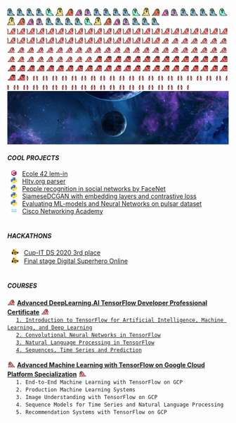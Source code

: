 <img src="custom_emoji/wave1parrot.gif"
alt="parrot" title="parrot"
width="18" height="18"/>
<img src="custom_emoji/wave2parrot.gif"
alt="parrot" title="parrot"
width="18" height="18"/>
<img src="custom_emoji/wave3parrot.gif"
alt="parrot" title="parrot"
width="18" height="18"/>
<img src="custom_emoji/wave4parrot.gif"
alt="parrot" title="parrot"
width="18" height="18"/>
<img src="custom_emoji/wave5parrot.gif"
alt="parrot" title="parrot"
width="18" height="18"/>
<img src="custom_emoji/wave6parrot.gif"
alt="parrot" title="parrot"
width="18" height="18"/>
<img src="custom_emoji/wave7parrot.gif"
alt="parrot" title="parrot"
width="18" height="18"/>
<img src="custom_emoji/wave8parrot.gif"
alt="parrot" title="parrot"
width="18" height="18"/>
<img src="custom_emoji/wave9parrot.gif"
alt="parrot" title="parrot"
width="18" height="18"/>
<img src="custom_emoji/wave1parrot.gif"
alt="parrot" title="parrot"
width="18" height="18"/>
<img src="custom_emoji/wave2parrot.gif"
alt="parrot" title="parrot"
width="18" height="18"/>
<img src="custom_emoji/wave3parrot.gif"
alt="parrot" title="parrot"
width="18" height="18"/>
<img src="custom_emoji/wave4parrot.gif"
alt="parrot" title="parrot"
width="18" height="18"/>
<img src="custom_emoji/wave5parrot.gif"
alt="parrot" title="parrot"
width="18" height="18"/>
<img src="custom_emoji/wave6parrot.gif"
alt="parrot" title="parrot"
width="18" height="18"/>
<img src="custom_emoji/wave7parrot.gif"
alt="parrot" title="parrot"
width="18" height="18"/>
<img src="custom_emoji/wave8parrot.gif"
alt="parrot" title="parrot"
width="18" height="18"/>
<img src="custom_emoji/wave9parrot.gif"
alt="parrot" title="parrot"
width="18" height="18"/>
<img src="custom_emoji/wave1parrot.gif"
alt="parrot" title="parrot"
width="18" height="18"/>
<img src="custom_emoji/wave2parrot.gif"
alt="parrot" title="parrot"
width="18" height="18"/>
<img src="custom_emoji/wave3parrot.gif"
alt="parrot" title="parrot"
width="18" height="18"/>
<img src="custom_emoji/wave4parrot.gif"
alt="parrot" title="parrot"
width="18" height="18"/>
<img src="custom_emoji/wave5parrot.gif"
alt="parrot" title="parrot"
width="18" height="18"/>
<img src="custom_emoji/wave6parrot.gif"
alt="parrot" title="parrot"
width="18" height="18"/>
<img src="custom_emoji/wave7parrot.gif"
alt="parrot" title="parrot"
width="18" height="18"/>
<img src="custom_emoji/wave8parrot.gif"
alt="parrot" title="parrot"
width="18" height="18"/>
<img src="custom_emoji/wave9parrot.gif"
alt="parrot" title="parrot"
width="18" height="18"/>
<img src="custom_emoji/wave1parrot.gif"
alt="parrot" title="parrot"
width="18" height="18"/>
<img src="custom_emoji/wave2parrot.gif"
alt="parrot" title="parrot"
width="18" height="18"/>
<img src="custom_emoji/wave3parrot.gif"
alt="parrot" title="parrot"
width="18" height="18"/>
<img src="custom_emoji/wave4parrot.gif"
alt="parrot" title="parrot"
width="18" height="18"/>
<img src="custom_emoji/wave5parrot.gif"
alt="parrot" title="parrot"
width="18" height="18"/>
<img src="custom_emoji/wave6parrot.gif"
alt="parrot" title="parrot"
width="18" height="18"/>
<img src="custom_emoji/wave7parrot.gif"
alt="parrot" title="parrot"
width="18" height="18"/>
<img src="custom_emoji/wave8parrot.gif"
alt="parrot" title="parrot"
width="18" height="18"/>
<img src="custom_emoji/wave9parrot.gif"
alt="parrot" title="parrot"
width="18" height="18"/>
<img src="custom_emoji/wave1parrot.gif"
alt="parrot" title="parrot"
width="18" height="18"/>
<img src="custom_emoji/wave2parrot.gif"
alt="parrot" title="parrot"
width="18" height="18"/>
<img src="custom_emoji/wave3parrot.gif"
alt="parrot" title="parrot"
width="18" height="18"/>  
<img src="custom_emoji/congaparrot.gif"
alt="parrot" title="parrot"
width="18" height="18"/>
<img src="custom_emoji/congaparrot.gif"
alt="parrot" title="parrot"
width="18" height="18"/>
<img src="custom_emoji/congaparrot.gif"
alt="parrot" title="parrot"
width="18" height="18"/>
<img src="custom_emoji/congaparrot.gif"
alt="parrot" title="parrot"
width="18" height="18"/>
<img src="custom_emoji/congaparrot.gif"
alt="parrot" title="parrot"
width="18" height="18"/>
<img src="custom_emoji/congaparrot.gif"
alt="parrot" title="parrot"
width="18" height="18"/>
<img src="custom_emoji/congaparrot.gif"
alt="parrot" title="parrot"
width="18" height="18"/>
<img src="custom_emoji/congaparrot.gif"
alt="parrot" title="parrot"
width="18" height="18"/>
<img src="custom_emoji/congaparrot.gif"
alt="parrot" title="parrot"
width="18" height="18"/>
<img src="custom_emoji/congaparrot.gif"
alt="parrot" title="parrot"
width="18" height="18"/>
<img src="custom_emoji/congaparrot.gif"
alt="parrot" title="parrot"
width="18" height="18"/>
<img src="custom_emoji/congaparrot.gif"
alt="parrot" title="parrot"
width="18" height="18"/>
<img src="custom_emoji/congaparrot.gif"
alt="parrot" title="parrot"
width="18" height="18"/>
<img src="custom_emoji/congaparrot.gif"
alt="parrot" title="parrot"
width="18" height="18"/>
<img src="custom_emoji/congaparrot.gif"
alt="parrot" title="parrot"
width="18" height="18"/>
<img src="custom_emoji/congaparrot.gif"
alt="parrot" title="parrot"
width="18" height="18"/>
<img src="custom_emoji/congaparrot.gif"
alt="parrot" title="parrot"
width="18" height="18"/>
<img src="custom_emoji/congaparrot.gif"
alt="parrot" title="parrot"
width="18" height="18"/>
<img src="custom_emoji/congaparrot.gif"
alt="parrot" title="parrot"
width="18" height="18"/>
<img src="custom_emoji/congaparrot.gif"
alt="parrot" title="parrot"
width="18" height="18"/>
<img src="custom_emoji/congaparrot.gif"
alt="parrot" title="parrot"
width="18" height="18"/>
<img src="custom_emoji/congaparrot.gif"
alt="parrot" title="parrot"
width="18" height="18"/>
<img src="custom_emoji/congaparrot.gif"
alt="parrot" title="parrot"
width="18" height="18"/>
<img src="custom_emoji/congaparrot.gif"
alt="parrot" title="parrot"
width="18" height="18"/>
<img src="custom_emoji/congaparrot.gif"
alt="parrot" title="parrot"
width="18" height="18"/>
<img src="custom_emoji/congaparrot.gif"
alt="parrot" title="parrot"
width="18" height="18"/>
<img src="custom_emoji/congaparrot.gif"
alt="parrot" title="parrot"
width="18" height="18"/>
<img src="custom_emoji/congaparrot.gif"
alt="parrot" title="parrot"
width="18" height="18"/>
<img src="custom_emoji/congaparrot.gif"
alt="parrot" title="parrot"
width="18" height="18"/>
<img src="custom_emoji/congaparrot.gif"
alt="parrot" title="parrot"
width="18" height="18"/>
<img src="custom_emoji/congaparrot.gif"
alt="parrot" title="parrot"
width="18" height="18"/>
<img src="custom_emoji/congaparrot.gif"
alt="parrot" title="parrot"
width="18" height="18"/>
<img src="custom_emoji/congaparrot.gif"
alt="parrot" title="parrot"
width="18" height="18"/>
<img src="custom_emoji/congaparrot.gif"
alt="parrot" title="parrot"
width="18" height="18"/>
<img src="custom_emoji/congaparrot.gif"
alt="parrot" title="parrot"
width="18" height="18"/>
<img src="custom_emoji/congaparrot.gif"
alt="parrot" title="parrot"
width="18" height="18"/>
<img src="custom_emoji/congaparrot.gif"
alt="parrot" title="parrot"
width="18" height="18"/>
<img src="custom_emoji/congaparrot.gif"
alt="parrot" title="parrot"
width="18" height="18"/>
<img src="custom_emoji/congaparrot.gif"
alt="parrot" title="parrot"
width="18" height="18"/>
<img src="custom_emoji/60fps_parrot.gif"
alt="parrot" title="parrot"
width="18" height="18"/>
<img src="custom_emoji/60fps_parrot.gif"
alt="parrot" title="parrot"
width="18" height="18"/>
<img src="custom_emoji/60fps_parrot.gif"
alt="parrot" title="parrot"
width="18" height="18"/>
<img src="custom_emoji/60fps_parrot.gif"
alt="parrot" title="parrot"
width="18" height="18"/>
<img src="custom_emoji/60fps_parrot.gif"
alt="parrot" title="parrot"
width="18" height="18"/>
<img src="custom_emoji/60fps_parrot.gif"
alt="parrot" title="parrot"
width="18" height="18"/>
<img src="custom_emoji/60fps_parrot.gif"
alt="parrot" title="parrot"
width="18" height="18"/>
<img src="custom_emoji/60fps_parrot.gif"
alt="parrot" title="parrot"
width="18" height="18"/>
<img src="custom_emoji/60fps_parrot.gif"
alt="parrot" title="parrot"
width="18" height="18"/>
<img src="custom_emoji/60fps_parrot.gif"
alt="parrot" title="parrot"
width="18" height="18"/>
<img src="custom_emoji/60fps_parrot.gif"
alt="parrot" title="parrot"
width="18" height="18"/>
<img src="custom_emoji/60fps_parrot.gif"
alt="parrot" title="parrot"
width="18" height="18"/>
<img src="custom_emoji/60fps_parrot.gif"
alt="parrot" title="parrot"
width="18" height="18"/>
<img src="custom_emoji/60fps_parrot.gif"
alt="parrot" title="parrot"
width="18" height="18"/>
<img src="custom_emoji/60fps_parrot.gif"
alt="parrot" title="parrot"
width="18" height="18"/>
<img src="custom_emoji/60fps_parrot.gif"
alt="parrot" title="parrot"
width="18" height="18"/>
<img src="custom_emoji/60fps_parrot.gif"
alt="parrot" title="parrot"
width="18" height="18"/>
<img src="custom_emoji/60fps_parrot.gif"
alt="parrot" title="parrot"
width="18" height="18"/>
<img src="custom_emoji/60fps_parrot.gif"
alt="parrot" title="parrot"
width="18" height="18"/>
<img src="custom_emoji/60fps_parrot.gif"
alt="parrot" title="parrot"
width="18" height="18"/>
<img src="custom_emoji/60fps_parrot.gif"
alt="parrot" title="parrot"
width="18" height="18"/>
<img src="custom_emoji/60fps_parrot.gif"
alt="parrot" title="parrot"
width="18" height="18"/>
<img src="custom_emoji/60fps_parrot.gif"
alt="parrot" title="parrot"
width="18" height="18"/>
<img src="custom_emoji/60fps_parrot.gif"
alt="parrot" title="parrot"
width="18" height="18"/>
<img src="custom_emoji/60fps_parrot.gif"
alt="parrot" title="parrot"
width="18" height="18"/>
<img src="custom_emoji/60fps_parrot.gif"
alt="parrot" title="parrot"
width="18" height="18"/>
<img src="custom_emoji/60fps_parrot.gif"
alt="parrot" title="parrot"
width="18" height="18"/>
<img src="custom_emoji/60fps_parrot.gif"
alt="parrot" title="parrot"
width="18" height="18"/>
<img src="custom_emoji/60fps_parrot.gif"
alt="parrot" title="parrot"
width="18" height="18"/>
<img src="custom_emoji/60fps_parrot.gif"
alt="parrot" title="parrot"
width="18" height="18"/>
<img src="custom_emoji/60fps_parrot.gif"
alt="parrot" title="parrot"
width="18" height="18"/>
<img src="custom_emoji/60fps_parrot.gif"
alt="parrot" title="parrot"
width="18" height="18"/>
<img src="custom_emoji/60fps_parrot.gif"
alt="parrot" title="parrot"
width="18" height="18"/>
<img src="custom_emoji/60fps_parrot.gif"
alt="parrot" title="parrot"
width="18" height="18"/>
<img src="custom_emoji/60fps_parrot.gif"
alt="parrot" title="parrot"
width="18" height="18"/>
<img src="custom_emoji/60fps_parrot.gif"
alt="parrot" title="parrot"
width="18" height="18"/>
<img src="custom_emoji/60fps_parrot.gif"
alt="parrot" title="parrot"
width="18" height="18"/>
<img src="custom_emoji/60fps_parrot.gif"
alt="parrot" title="parrot"
width="18" height="18"/>
<img src="custom_emoji/60fps_parrot.gif"
alt="parrot" title="parrot"
width="18" height="18"/>
<img src="custom_emoji/congapartyparrot.gif"
alt="parrot" title="parrot"
width="18" height="18"/>
<img src="custom_emoji/congapartyparrot.gif"
alt="parrot" title="parrot"
width="18" height="18"/>
<img src="custom_emoji/congapartyparrot.gif"
alt="parrot" title="parrot"
width="18" height="18"/>
<img src="custom_emoji/congapartyparrot.gif"
alt="parrot" title="parrot"
width="18" height="18"/>
<img src="custom_emoji/congapartyparrot.gif"
alt="parrot" title="parrot"
width="18" height="18"/>
<img src="custom_emoji/congapartyparrot.gif"
alt="parrot" title="parrot"
width="18" height="18"/>
<img src="custom_emoji/congapartyparrot.gif"
alt="parrot" title="parrot"
width="18" height="18"/>
<img src="custom_emoji/congapartyparrot.gif"
alt="parrot" title="parrot"
width="18" height="18"/>
<img src="custom_emoji/congapartyparrot.gif"
alt="parrot" title="parrot"
width="18" height="18"/>
<img src="custom_emoji/congapartyparrot.gif"
alt="parrot" title="parrot"
width="18" height="18"/>
<img src="custom_emoji/congapartyparrot.gif"
alt="parrot" title="parrot"
width="18" height="18"/>
<img src="custom_emoji/congapartyparrot.gif"
alt="parrot" title="parrot"
width="18" height="18"/>
<img src="custom_emoji/congapartyparrot.gif"
alt="parrot" title="parrot"
width="18" height="18"/>
<img src="custom_emoji/congapartyparrot.gif"
alt="parrot" title="parrot"
width="18" height="18"/>
<img src="custom_emoji/congapartyparrot.gif"
alt="parrot" title="parrot"
width="18" height="18"/>
<img src="custom_emoji/congapartyparrot.gif"
alt="parrot" title="parrot"
width="18" height="18"/>
<img src="custom_emoji/congapartyparrot.gif"
alt="parrot" title="parrot"
width="18" height="18"/>
<img src="custom_emoji/congapartyparrot.gif"
alt="parrot" title="parrot"
width="18" height="18"/>
<img src="custom_emoji/congapartyparrot.gif"
alt="parrot" title="parrot"
width="18" height="18"/>
<img src="custom_emoji/congapartyparrot.gif"
alt="parrot" title="parrot"
width="18" height="18"/>
<img src="custom_emoji/congapartyparrot.gif"
alt="parrot" title="parrot"
width="18" height="18"/>
<img src="custom_emoji/congapartyparrot.gif"
alt="parrot" title="parrot"
width="18" height="18"/>
<img src="custom_emoji/congapartyparrot.gif"
alt="parrot" title="parrot"
width="18" height="18"/>
<img src="custom_emoji/congapartyparrot.gif"
alt="parrot" title="parrot"
width="18" height="18"/>
<img src="custom_emoji/congapartyparrot.gif"
alt="parrot" title="parrot"
width="18" height="18"/>
<img src="custom_emoji/congapartyparrot.gif"
alt="parrot" title="parrot"
width="18" height="18"/>
<img src="custom_emoji/congapartyparrot.gif"
alt="parrot" title="parrot"
width="18" height="18"/>
<img src="custom_emoji/congapartyparrot.gif"
alt="parrot" title="parrot"
width="18" height="18"/>
<img src="custom_emoji/congapartyparrot.gif"
alt="parrot" title="parrot"
width="18" height="18"/>
<img src="custom_emoji/congapartyparrot.gif"
alt="parrot" title="parrot"
width="18" height="18"/>
<img src="custom_emoji/congapartyparrot.gif"
alt="parrot" title="parrot"
width="18" height="18"/>
<img src="custom_emoji/congapartyparrot.gif"
alt="parrot" title="parrot"
width="18" height="18"/>
<img src="custom_emoji/congapartyparrot.gif"
alt="parrot" title="parrot"
width="18" height="18"/>
<img src="custom_emoji/congapartyparrot.gif"
alt="parrot" title="parrot"
width="18" height="18"/>
<img src="custom_emoji/congapartyparrot.gif"
alt="parrot" title="parrot"
width="18" height="18"/>
<img src="custom_emoji/congapartyparrot.gif"
alt="parrot" title="parrot"
width="18" height="18"/>
<img src="custom_emoji/congapartyparrot.gif"
alt="parrot" title="parrot"
width="18" height="18"/>
<img src="custom_emoji/congapartyparrot.gif"
alt="parrot" title="parrot"
width="18" height="18"/>
<img src="custom_emoji/congapartyparrot.gif"
alt="parrot" title="parrot"
width="18" height="18"/>
<img src="custom_emoji/meld_parrot.gif"
alt="parrot" title="parrot"
width="18" height="18"/>
<img src="custom_emoji/meld_parrot.gif"
alt="parrot" title="parrot"
width="18" height="18"/>
<img src="custom_emoji/meld_parrot.gif"
alt="parrot" title="parrot"
width="18" height="18"/>
<img src="custom_emoji/meld_parrot.gif"
alt="parrot" title="parrot"
width="18" height="18"/>
<img src="custom_emoji/meld_parrot.gif"
alt="parrot" title="parrot"
width="18" height="18"/>
<img src="custom_emoji/meld_parrot.gif"
alt="parrot" title="parrot"
width="18" height="18"/>
<img src="custom_emoji/meld_parrot.gif"
alt="parrot" title="parrot"
width="18" height="18"/>
<img src="custom_emoji/meld_parrot.gif"
alt="parrot" title="parrot"
width="18" height="18"/>
<img src="custom_emoji/meld_parrot.gif"
alt="parrot" title="parrot"
width="18" height="18"/>
<img src="custom_emoji/meld_parrot.gif"
alt="parrot" title="parrot"
width="18" height="18"/>
<img src="custom_emoji/meld_parrot.gif"
alt="parrot" title="parrot"
width="18" height="18"/>
<img src="custom_emoji/meld_parrot.gif"
alt="parrot" title="parrot"
width="18" height="18"/>
<img src="custom_emoji/meld_parrot.gif"
alt="parrot" title="parrot"
width="18" height="18"/>
<img src="custom_emoji/meld_parrot.gif"
alt="parrot" title="parrot"
width="18" height="18"/>
<img src="custom_emoji/meld_parrot.gif"
alt="parrot" title="parrot"
width="18" height="18"/>
<img src="custom_emoji/meld_parrot.gif"
alt="parrot" title="parrot"
width="18" height="18"/>
<img src="custom_emoji/meld_parrot.gif"
alt="parrot" title="parrot"
width="18" height="18"/>
<img src="custom_emoji/meld_parrot.gif"
alt="parrot" title="parrot"
width="18" height="18"/>
<img src="custom_emoji/meld_parrot.gif"
alt="parrot" title="parrot"
width="18" height="18"/>
<img src="custom_emoji/meld_parrot.gif"
alt="parrot" title="parrot"
width="18" height="18"/>
<img src="custom_emoji/meld_parrot.gif"
alt="parrot" title="parrot"
width="18" height="18"/>
<img src="custom_emoji/meld_parrot.gif"
alt="parrot" title="parrot"
width="18" height="18"/>
<img src="custom_emoji/meld_parrot.gif"
alt="parrot" title="parrot"
width="18" height="18"/>
<img src="custom_emoji/meld_parrot.gif"
alt="parrot" title="parrot"
width="18" height="18"/>
<img src="custom_emoji/meld_parrot.gif"
alt="parrot" title="parrot"
width="18" height="18"/>
<img src="custom_emoji/meld_parrot.gif"
alt="parrot" title="parrot"
width="18" height="18"/>
<img src="custom_emoji/meld_parrot.gif"
alt="parrot" title="parrot"
width="18" height="18"/>
<img src="custom_emoji/meld_parrot.gif"
alt="parrot" title="parrot"
width="18" height="18"/>
<img src="custom_emoji/meld_parrot.gif"
alt="parrot" title="parrot"
width="18" height="18"/>
<img src="custom_emoji/meld_parrot.gif"
alt="parrot" title="parrot"
width="18" height="18"/>
<img src="custom_emoji/meld_parrot.gif"
alt="parrot" title="parrot"
width="18" height="18"/>
<img src="custom_emoji/meld_parrot.gif"
alt="parrot" title="parrot"
width="18" height="18"/>
<img src="custom_emoji/meld_parrot.gif"
alt="parrot" title="parrot"
width="18" height="18"/>
<img src="custom_emoji/meld_parrot.gif"
alt="parrot" title="parrot"
width="18" height="18"/>
<img src="custom_emoji/meld_parrot.gif"
alt="parrot" title="parrot"
width="18" height="18"/>
<img src="custom_emoji/meld_parrot.gif"
alt="parrot" title="parrot"
width="18" height="18"/>
<img src="custom_emoji/meld_parrot.gif"
alt="parrot" title="parrot"
width="18" height="18"/>
<img src="custom_emoji/meld_parrot.gif"
alt="parrot" title="parrot"
width="18" height="18"/>
<img src="custom_emoji/meld_parrot.gif"
alt="parrot" title="parrot"
width="18" height="18"/>
<img src="custom_emoji/meld_parrot.gif"
alt="parrot" title="parrot"
width="18" height="18"/>
![HEADER](cosmo.jpg)



#### ***COOL PROJECTS***

&nbsp; <img src="custom_emoji/c-lang.png" 
alt="Clang" title="Clang" 
width="14" height="14"/>
&nbsp; [Ecole 42 lem-in](https://github.com/artemk1337/lem-in)  
&nbsp; <img src="custom_emoji/python.png" 
alt="Python" title="Python" 
width="14" height="14"/>
&nbsp; [Hltv.org parser](https://github.com/artemk1337/python_hltv_parser)  
&nbsp; <img src="custom_emoji/python.png" 
alt="Python" title="Python" 
width="14" height="14"/>
&nbsp; [People recognition in social networks by FaceNet](https://github.com/artemk1337/tinder_to_vk)  
&nbsp; <img src="custom_emoji/python.png" 
alt="Python" title="Python" 
width="14" height="14"/>
&nbsp; [SiameseDCGAN with embedding layers and contrastive loss](https://github.com/artemk1337/SiameseDCGAN-with-embedding-layers-and-contrastive-loss)  
&nbsp; <img src="custom_emoji/python.png" 
alt="Python" title="Python" 
width="14" height="14"/>
&nbsp; [Evaluating ML-models and Neural Networks on pulsar dataset](https://github.com/artemk1337/ML_test_all_models_on_pulsar)  
&nbsp; <img src="custom_emoji/cisco.png" 
alt="Cisco" title="Cisco" 
width="14" height="14"/>
&nbsp; [Cisco Networking Academy](https://github.com/artemk1337/cisco_networking_academy)  



#


#### ***HACKATHONS***

&nbsp; <img src="custom_emoji/this-is-fine-fire.gif" 
alt="fire" title="fire" 
width="18" height="16"/>
&nbsp; [Cup-IT DS 2020 3rd place](HACKATHONS/Cup%20IT%202020%20DS.pdf "Certificate")  
&nbsp; <img src="custom_emoji/this-is-fine-fire.gif" 
alt="fire" title="fire" 
width="18" height="16"/>
&nbsp; [Final stage Digital Superhero Online](HACKATHONS/adam.42.pdf "Certificate")  


#


#### ***COURSES***

<img src="custom_emoji/parrot.gif"
alt="parrot" title="parrot"
width="18" height="18"/>
[<ins><b>Advanced DeepLearning.AI TensorFlow Developer Professional Certificate</b></ins>][DLAI_ALL]
<img src="custom_emoji/parrot.gif"
alt="parrot" title="parrot"
width="18" height="18"/>  
&nbsp;&nbsp;&nbsp;&nbsp; [`1. Introduction to TensorFlow for Artificial Intelligence, Machine Learning, and Deep Learning`][DLAI1]  
&nbsp;&nbsp;&nbsp;&nbsp; [`2. Convolutional Neural Networks in TensorFlow`][DLAI2]  
&nbsp;&nbsp;&nbsp;&nbsp; [`3. Natural Language Processing in TensorFlow`][DLAI3]  
&nbsp;&nbsp;&nbsp;&nbsp; [`4. Sequences, Time Series and Prediction`][DLAI4]  


[DLAI_ALL]: COURSES/DeepLearning.AI%20TensorFlow%20Developer/Coursera%20RQKWMXGCYDCG.png "Certificate"  
[DLAI1]: COURSES/DeepLearning.AI%20TensorFlow%20Developer/Coursera%20TA3L4CL6SDC8.png "Certificate"  
[DLAI2]: COURSES/DeepLearning.AI%20TensorFlow%20Developer/Coursera%204WJ852DRGKEC.png "Certificate"
[DLAI3]: COURSES/DeepLearning.AI%20TensorFlow%20Developer/Coursera%20XEHPD7DKG7HN.png "Certificate"
[DLAI4]: COURSES/DeepLearning.AI%20TensorFlow%20Developer/Coursera%20JUAXXDNL9TB2.png "Certificate"


<img src="custom_emoji/reverseparrot.gif"
alt="parrot" title="parrot"
width="18" height="18"/>
<ins><b>Advanced Machine Learning with TensorFlow on Google Cloud Platform Specialization</b></ins>
<img src="custom_emoji/reverseparrot.gif"
alt="parrot" title="parrot"
width="18" height="18"/>  
&nbsp;&nbsp;&nbsp;&nbsp; `1. End-to-End Machine Learning with TensorFlow on GCP`  
&nbsp;&nbsp;&nbsp;&nbsp; `2. Production Machine Learning Systems`  
&nbsp;&nbsp;&nbsp;&nbsp; `3. Image Understanding with TensorFlow on GCP`  
&nbsp;&nbsp;&nbsp;&nbsp; `4. Sequence Models for Time Series and Natural Language Processing`  
&nbsp;&nbsp;&nbsp;&nbsp; `5. Recommendation Systems with TensorFlow on GCP`  


<!--
```diff
- text in red
+ text in green
! text in orange
# text in gray
@@ text in purple (and bold)@@
```
-->


<!--
**artemk1337/artemk1337** is a ✨ _special_ ✨ repository because its `README.md` (this file) appears on your GitHub profile.

Here are some ideas to get you started:

- 🔭 I’m currently working on ...
- 🌱 I’m currently learning ...
- 👯 I’m looking to collaborate on ...
- 🤔 I’m looking for help with ...
- 💬 Ask me about ...
- 📫 How to reach me: ...
- 😄 Pronouns: ...
- ⚡ Fun fact: ...
-->
